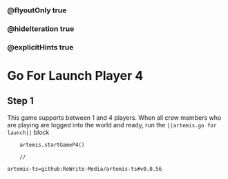 ### @flyoutOnly true
### @hideIteration true
### @explicitHints true

# Go For Launch Player 4

## Step 1
This game supports between 1 and 4 players. When all crew members who are playing are logged into the world and ready, run the ``||artemis.go for launch||`` block

```ghost
    artemis.startGameP4()
```
```template
    //
```

```package
artemis-ts=github:ReWrite-Media/artemis-ts#v0.0.56
```